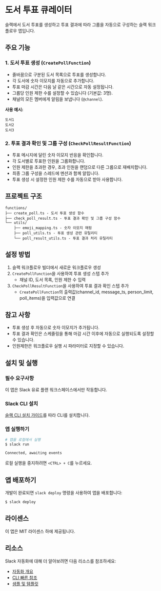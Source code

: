 # 도서 투표 큐레이터

슬랙에서 도서 투표를 생성하고 투표 결과에 따라 그룹을 자동으로 구성하는 슬랙 워크플로우 앱입니다.

## 주요 기능

### 1. 도서 투표 생성 (`CreatePollFunction`)

- 줄바꿈으로 구분된 도서 목록으로 투표를 생성합니다.
- 각 도서에 숫자 이모지를 자동으로 추가합니다.
- 투표 마감 시간은 다음 날 같은 시간으로 자동 설정됩니다.
- 그룹당 인원 제한 수를 설정할 수 있습니다 (기본값: 3명).
- 채널의 모든 멤버에게 알림을 보냅니다 (`@channel`).

**사용 예시:**

```
도서1
도서2
도서3
```

### 2. 투표 결과 확인 및 그룹 구성 (`CheckPollResultFunction`)

- 투표 메시지에 달린 숫자 이모지 반응을 확인합니다.
- 각 도서별로 투표한 인원을 그룹화합니다.
- 인원 제한을 초과한 경우, 초과 인원을 랜덤으로 다른 그룹으로 재배치합니다.
- 최종 그룹 구성을 스레드에 멘션과 함께 알립니다.
- 투표 생성 시 설정한 인원 제한 수를 자동으로 받아 사용합니다.

## 프로젝트 구조

```
functions/
├── create_poll.ts - 도서 투표 생성 함수
├── check_poll_result.ts - 투표 결과 확인 및 그룹 구성 함수
└── utils/
    ├── emoji_mapping.ts - 숫자 이모지 매핑
    ├── poll_utils.ts - 투표 생성 관련 유틸리티
    └── poll_result_utils.ts - 투표 결과 처리 유틸리티
```

## 설정 방법

1. 슬랙 워크플로우 빌더에서 새로운 워크플로우 생성
2. `CreatePollFunction`을 사용하여 투표 생성 스텝 추가
   - 채널 ID, 도서 목록, 인원 제한 수 입력
3. `CheckPollResultFunction`을 사용하여 투표 결과 확인 스텝 추가
   - `CreatePollFunction`의 출력값(channel_id, message_ts, person_limit, poll_items)을 입력값으로 연결

## 참고 사항

- 투표 생성 후 자동으로 숫자 이모지가 추가됩니다.
- 투표 결과 확인은 스케줄링을 통해 마감 시간 이후에 자동으로 실행되도록 설정할 수 있습니다.
- 인원제한은 워크플로우 실행 시 파라미터로 지정할 수 있습니다.

## 설치 및 실행

### 필수 요구사항

이 앱은 Slack 유료 플랜 워크스페이스에서만 작동합니다.

### Slack CLI 설치

[슬랙 CLI 설치 가이드](https://api.slack.com/automation/quickstart)를 따라 CLI를 설치합니다.

### 앱 실행하기

```zsh
# 앱을 로컬에서 실행
$ slack run

Connected, awaiting events
```

로컬 실행을 중지하려면 `<CTRL> + C`를 누르세요.

## 앱 배포하기

개발이 완료되면 `slack deploy` 명령을 사용하여 앱을 배포합니다:

```zsh
$ slack deploy
```

## 라이센스

이 앱은 MIT 라이센스 하에 제공됩니다.

## 리소스

Slack 자동화에 대해 더 알아보려면 다음 리소스를 참조하세요:

- [자동화 개요](https://api.slack.com/automation)
- [CLI 빠른 참조](https://api.slack.com/automation/cli/quick-reference)
- [샘플 및 템플릿](https://api.slack.com/automation/samples)
